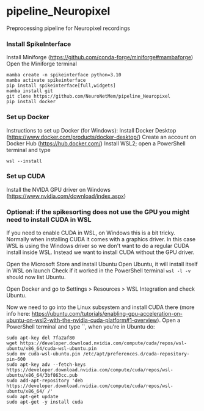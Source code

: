 # pipeline_Neuropixel
Preprocessing pipeline for Neuropixel recordings

### Install SpikeInterface
Install Miniforge (https://github.com/conda-forge/miniforge#mambaforge)
Open the Miniforge terminal
```
mamba create -n spikeinterface python=3.10
mamba activate spikeinterface
pip install spikeinterface[full,widgets]
mamba install git
git clone https://github.com/NeuroNetMem/pipeline_Neuropixel
pip install docker
```

### Set up Docker
Instructions to set up Docker (for Windows):
Install Docker Desktop (https://www.docker.com/products/docker-desktop/)
Create an account on Docker Hub (https://hub.docker.com/)
Install WSL2; open a PowerShell terminal and type
```
wsl --install 
```

### Set up CUDA 
Install the NVIDA GPU driver on Windows (https://www.nvidia.com/download/index.aspx)


### Optional: if the spikesorting does not use the GPU you might need to install CUDA in WSL
If you need to enable CUDA in WSL, on Windows this is a bit tricky. Normally when installing CUDA it comes with a graphics driver. In this case WSL is using the Windows driver so we don't want to do a regular CUDA install inside WSL. Instead we want to install CUDA without the GPU driver.

Open the Microsoft Store and install Ubuntu
Open Ubuntu, it will install itself in WSL on launch
Check if it worked in the PowerShell terminal `wsl -l -v` should now list Ubuntu.

Open Docker and go to Settings > Resources > WSL Integration and check Ubuntu.

Now we need to go into the Linux subsystem and install CUDA there (more info here: https://ubuntu.com/tutorials/enabling-gpu-acceleration-on-ubuntu-on-wsl2-with-the-nvidia-cuda-platform#1-overview). Open a PowerShell terminal and type ``, when you're in Ubuntu do:
```
sudo apt-key del 7fa2af80
wget https://developer.download.nvidia.com/compute/cuda/repos/wsl-ubuntu/x86_64/cuda-wsl-ubuntu.pin
sudo mv cuda-wsl-ubuntu.pin /etc/apt/preferences.d/cuda-repository-pin-600
sudo apt-key adv --fetch-keys https://developer.download.nvidia.com/compute/cuda/repos/wsl-ubuntu/x86_64/3bf863cc.pub
sudo add-apt-repository 'deb https://developer.download.nvidia.com/compute/cuda/repos/wsl-ubuntu/x86_64/ /'
sudo apt-get update
sudo apt-get -y install cuda
```




